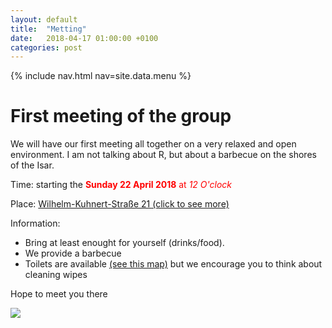 ```yaml
---
layout: default
title:  "Metting"
date:   2018-04-17 01:00:00 +0100
categories: post
---
```


{% include nav.html nav=site.data.menu %}

# First meeting of the group #

We will have our first meeting all together on a very relaxed and open environment. I am not talking about R, but about a 
barbecue on the shores of the Isar.

Time: starting the <span style="color:red"> __Sunday 22 April 2018__ at _12 O'clock_ </span>


Place: [Wilhelm-Kuhnert-Straße 21 (click to see more)](https://www.google.fr/maps/dir/Candidplatz,+81543+M%C3%BCnchen/48.1069163,11.5583139/@48.1084452,11.5572725,16.75z/data=!4m9!4m8!1m5!1m1!1s0x479ddf137e71126f:0x3629397bee44d527!2m2!1d11.5716482!2d48.1129782!1m0!3e2)

Information:
+ Bring at least enought for yourself (drinks/food).
+ We provide a barbecue
+ Toilets are available [(see this map)](https://www.muenchen.de/rathaus/dam/jcr:27db2c68-a2d4-4709-a80d-541f95b4c30f/Flyer_Grillen_Isar.pdf) but we encourage you to think about cleaning wipes

Hope to meet you there

<img src="http://res.muenchen-p.de/.imaging/stk/responsive/image980/dms/th/sommer/sommer-teaser-bilder/sommer-isar-hp/document/sommer-isar-hp.jpg">
